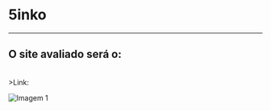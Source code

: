 # **5inko**

-------------------------------------------------

<h2>O site avaliado será o: </h2>
<br>
>Link: <https://www.berkshirehathaway.com>

![Imagem 1](https://raw.githubusercontent.com/Interacao-Humano-Computador/2020.2-Grupo5/main/Imagens/BHHS_Lockup_LogoQuality_Seal.jpg)
